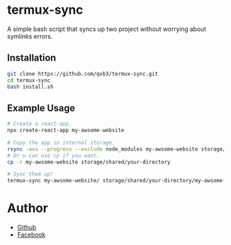 # termux-sync

A simple bash script that syncs up two project without worrying about symlinks errors.

## Installation

```bash
git clone https://github.com/qxb3/termux-sync.git
cd termux-sync
bash install.sh
```

## Example Usage

```bash
# Create a react-app.
npx create-react-app my-awsome-website

# Copy the app in internal storage.
rsync -avu --progress --exclude node_modules my-awsome-website storage/shared/your-directory
# Or u can use cp if you want.
cp -r my-awsome-website storage/shared/your-directory

# Sync them up!
termux-sync my-awsome-website/ storage/shared/your-directory/my-awsome-website/
```

# Author

<ul>
  <li><a href="https://github.com/qxb3">Github</a></br></li>
  <li><a href="https://www.facebook.com/leah.berenio">Facebook</a></li>
</ul>
